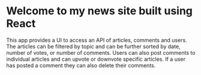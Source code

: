 # Welcome to my news site built using React

This app provides a UI to access an API of articles, comments and users. The articles can be filtered by topic and can be further sorted by date, number of votes, or number of comments. Users can also post comments to individual articles and can upvote or downvote specific articles. If a user has posted a comment they can also delete their comments.
